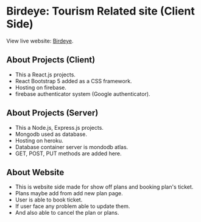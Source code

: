 # Birdeye: Tourism Related site (Client Side)

View live website: [Birdeye](https://tourism-client.web.app/).

## About Projects (Client)
- This a React.js projects.
- React Bootstrap 5 added as a CSS framework.
- Hosting on firebase.
- firebase authenticator system (Google authenticator).

## About Projects (Server)
- This a Node.js, Express.js projects.
- Mongodb used as database.
- Hosting on heroku.
- Database container server is mondodb atlas.
- GET, POST, PUT methods are added here.

## About Website
- This is website side made for show off plans and booking plan's ticket.
- Plans maybe add from add new plan page.
- User is able to book ticket.
- If user face any problem able to update them.
- And also able to cancel the plan or plans.
